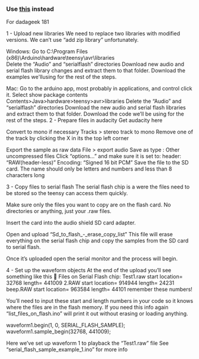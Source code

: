 ### Use [this](https://github.com/BleepLabs/Serial_flash_sampler_for_Teensy_Audio) instead  

For dadageek 181

1 - Upload new libraries
We need to replace two libraries with modified versions. We can’t use “add zip library” unfortunately.

Windows:
Go to C:\Program Files (x86)\Arduino\hardware\teensy\avr\libraries\
Delete the “Audio” and “serialflash” directories
Download  new audio and serial flash library changes and extract them to that folder.
Download the examples we'llusing for the rest of the steps.

Mac:
Go to the arduino app, most probably in applications, and control click it. Select show package contents
Contents>Java>hardware>teensy>avr>libraries
Delete the “Audio” and “serialflash” directories
Download the new audio and serial flash libraries and extract them to that folder.
Download the code we’ll be using for the rest of the steps.
2 - Prepare files in audacity
Get audacity here

Convert to mono if necessary
Tracks > stereo track to mono
Remove one of the track by clicking the X in its the top left corner

Export the sample as raw data
File > export audio
Save as type : Other uncompressed files
Click “options…” and make sure it is set to:
header: “RAW(header-less)”
Encoding: “Signed 16 bit PCM”
Save the file to the SD card. The name should only be letters and numbers and less than 8 characters long


3 - Copy files to serial flash
The serial flash chip is a were the files need to be stored so the teensy can access them quickly.

Make sure only the files you want to copy are on the flash card. No directories or anything, just your .raw files.

Insert the card into the audio shield SD card adapter. 

Open and upload “Sd_to_flash_-_erase_copy_list”
This file will erase everything on the serial flash chip and copy the samples from the SD card to serial flash. 

Once it’s uploaded open the serial monitor and the process will begin.


4 - Set up the waveform objects
At the end of the upload you’ll see something like this 

Files on Serial Flash chip:
  Test1.raw    start location= 32768     length= 441009
  2.RAW    start location= 914944     length= 24231
  beep.RAW    start location= 963584     length= 44101
remember these numbers!

You’ll need to input these start and length numbers in your code so it knows where the files are in the flash memory. 
If you need this info again “list_files_on_flash.ino” will print it out without erasing or loading anything.

 waveform1.begin(1, 0, SERIAL_FLASH_SAMPLE);  
 waveform1.sample_begin(32768, 441009);     

Here we’ve set up waveform 1 to playback the “Test1.raw” file
See “serial_flash_sample_example_1.ino” for more info 



